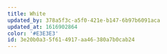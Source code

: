 ```yaml
---
title: White
updated_by: 378a5f3c-a5f0-421e-b147-6b97b6091aca
updated_at: 1616902864
color: '#E3E3E3'
id: 3e20b0a3-5f61-4917-aa46-380a7b0cab24
---
```


